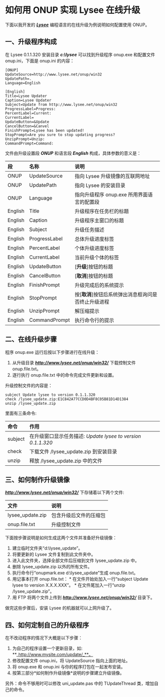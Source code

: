 # 如何用 ONUP 实现 Lysee 在线升级 #

下面以我开发的 **_[Lysee](http://www.lysee.net/)_** 编程语言的在线升级为例说明如何配置使用 ONUP。

## 一、升级程序构成 ##

在 Lysee 0.1.1.320 安装目录 **_c:\lysee_** 可以找到升级程序 onup.exe 和配置文件 onup.ini，下面是 onup.ini 的内容：

```
[ONUP]
UpdateSource=http://www.lysee.net/onup/win32
UpdatePath=.
Language=English

[English]
Title=Lysee Updater
Caption=Lysee Updater
Subject=Update from http://www.lysee.net/onup/win32
ProgressLabel=Progress:
PercentLabel=Current:
CurrentLabel=
UpdateButton=&Update
CancelButton=&Canvel
FinishPrompt=Lysee has been updated!
StopPrompt=Are you sure to stop updating progress?
UnzipPrompt=Unzip:
CommandPrompt=Command:
```

文件由升级设置段 **_ONUP_** 和语言段 **_English_** 构成，具体参数的意义是：

| **段**    | **名称**        | **说明** |
|:---------|:--------------|:-------|
| ONUP     | UpdateSource  | 指向 Lysee 升级镜像的互联网地址 |
| ONUP     | UpdatePath    | 指向 Lysee 的安装目录 |
| ONUP     | Language      | 指向升级程序 onup.exe 所用界面语言的配置段 |
| English  | Title         | 升级程序在任务栏的标题 |
| English  | Caption       | 升级程序主窗口的标题 |
| English  | Subject       | 升级任务描述 |
| English  | ProgressLabel | 总体升级进度标签 |
| English  | PercentLabel  | 个体升级进度标签 |
| English  | CurrentLabel  | 当前升级个体的标签 |
| English  | UpdateButton  | [**升级**]按钮的标题 |
| English  | CancelButton  | [**取消**]按钮的标题 |
| English  | FinishPrompt  | 升级完成后的系统提示 |
| English  | StopPrompt    | 按[**取消**]按钮后系统弹出消息框询问是否终止升级进程 |
| English  | UnzipPrompt   | 解压缩提示  |
| English  | CommandPrompt | 执行命令行的提示 |

## 二、在线升级步骤 ##

程序 onup.exe 运行后按以下步骤进行在线升级：

  1. 从升级目录 **_http://www.lysee.net/onup/win32/_** 下载控制文件 onup.file.txt。
  1. 逐行执行 onup.file.txt 中的命令完成文件更新和设置。

升级控制文件的内容是：

```
subject Update lysee to version 0.1.1.320
check /lysee_update.zip:E1C842A77CCD0D4BF8C05B81D14D1384
unzip /lysee_update.zip
```

里面有三条命令:

| **命令** | **作用** |
|:-------|:-------|
| subject   | 在升级窗口显示任务描述: _Update lysee to version 0.1.1.320_ |
| check     | 下载文件 /lysee\_update.zip 到安装目录 |
| unzip     | 释放 /lysee\_update.zip 中的文件 |

## 三、如何制作升级镜像 ##

**_http://www.lysee.net/onup/win32/_** 下存储着以下两个文件:

| **文件**           | **说明** |
|:-----------------|:-------|
| lysee\_update.zip | 包含升级后文件的压缩包 |
| onup.file.txt    | 升级控制文件 |

下面按步骤说明是如何生成这两个文件并准备好升级镜像：

  1. 建立临时文件夹“d:\lysee\_update”。
  1. 将要更新的 Lysee 文件复制到此文件夹中。
  1. 进入此文件夹，选择全部文件后压缩到文件 lysee\_update.zip 中。
  1. 删除 lysee\_update.zip 以外的所有文件。
  1. 执行命令行“onupmark.exe d:\lysee\_update”生成 onup.file.txt。
  1. 用记事本打开 onup.file.txt：
    * 在文件开始处加入一行“subject Update lysee to version X.X.X.XXX”。
    * 在文件尾加入一行“unzip /lysee\_update.zip”。
  1. 用 FTP 将两个文件上传到 **_http://www.lysee.net/onup/win32/_** 目录下。

做完这些步骤后，安装 Lysee 的机器就可以上网升级了。

## 四、如何定制自己的升级程序 ##

在不改动程序的情况下大概是以下步骤：

  1. 为自己的程序设置一个更新目录，如: **_http://www.mysite.com/update/_**。
  1. 修改配置文件 onup.ini，将 UpdateSource 指向上面的地址。
  1. 将 onup.exe 和 onup.ini 与你的程序打包在一起发布安装。
  1. 按第三部分\*如何制作升级镜像\*说明的步骤建立升级镜像。

另外：命令不够用时可以修改 uni\_update.pas 中的 TUpdateThread 类，增加自己的命令。